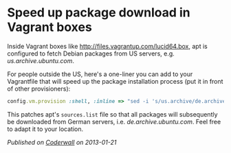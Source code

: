# Speed up package download in Vagrant boxes

Inside Vagrant boxes like http://files.vagrantup.com/lucid64.box, apt is configured to fetch Debian packages from US servers, e.g. _us.archive.ubuntu.com_.

For people outside the US, here's a one-liner you can add to your Vagrantfile that will speed up the package installation process (put it in front of other provisioners):

```ruby
config.vm.provision :shell, :inline => "sed -i 's/us.archive/de.archive/g' /etc/apt/sources.list"
```

This patches apt's `sources.list` file so that all packages will subsequently be downloaded from German servers, i.e. _de.archive.ubuntu.com_. Feel free to adapt it to your location.

_Published on [Coderwall](https://coderwall.com/p/habdwg) on 2013-01-21_
